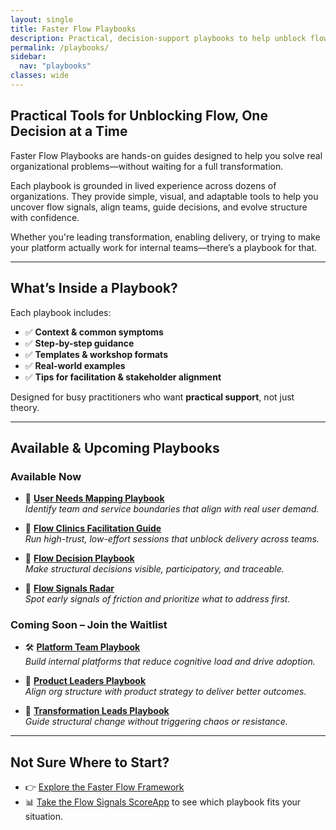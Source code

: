 ```yaml
---
layout: single
title: Faster Flow Playbooks
description: Practical, decision-support playbooks to help unblock flow and align structure with strategy.
permalink: /playbooks/
sidebar:
  nav: "playbooks"
classes: wide
---
```


## Practical Tools for Unblocking Flow, One Decision at a Time

Faster Flow Playbooks are hands-on guides designed to help you solve real organizational problems—without waiting for a full transformation.

Each playbook is grounded in lived experience across dozens of organizations. They provide simple, visual, and adaptable tools to help you uncover flow signals, align teams, guide decisions, and evolve structure with confidence.

Whether you're leading transformation, enabling delivery, or trying to make your platform actually work for internal teams—there’s a playbook for that.

---

## What’s Inside a Playbook?

Each playbook includes:

- ✅ **Context & common symptoms**  
- ✅ **Step-by-step guidance**  
- ✅ **Templates & workshop formats**  
- ✅ **Real-world examples**  
- ✅ **Tips for facilitation & stakeholder alignment**

Designed for busy practitioners who want **practical support**, not just theory.

---

## Available & Upcoming Playbooks

### Available Now

- 🔗 [**User Needs Mapping Playbook**](https://userneedsmapping.com/docs/introduction-to-user-needs-mapping/)  
  *Identify team and service boundaries that align with real user demand.*

- 🔗 [**Flow Clinics Facilitation Guide**](https://flowdecisionrecords.com/docs/flow-clinics)  
  *Run high-trust, low-effort sessions that unblock delivery across teams.*

- 🔗 [**Flow Decision Playbook**](https://flowdecisionrecords.com/docs/playbook)  
  *Make structural decisions visible, participatory, and traceable.*

- 🔗 [**Flow Signals Radar**](https://flowdecisionrecords.com/docs/flow-signals-radar)  
  *Spot early signals of friction and prioritize what to address first.*

### Coming Soon – Join the Waitlist

- 🛠 [**Platform Team Playbook**](/playbooks/platform-team)  
  *Build internal platforms that reduce cognitive load and drive adoption.*

- 🎯 [**Product Leaders Playbook**](/playbooks/product-leaders)  
  *Align org structure with product strategy to deliver better outcomes.*

- 🔄 [**Transformation Leads Playbook**](/playbooks/transformation-leads)  
  *Guide structural change without triggering chaos or resistance.*

---

## Not Sure Where to Start?

- 👉 [Explore the Faster Flow Framework](https://fasterflowframework.com)  
- 📊 [Take the Flow Signals ScoreApp](/scoreapp) to see which playbook fits your situation.

